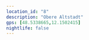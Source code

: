 ```yaml
---
location_id: "8"
description: "Obere Altstadt"
gps: [48.5338665,12.1502415]
nightlife: false
---
```

